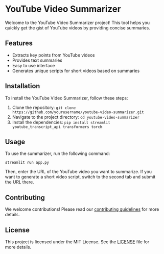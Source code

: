 <!DOCTYPE html>
<html lang="en">
<head>
    <meta charset="UTF-8">
    <meta name="viewport" content="width=device-width, initial-scale=1.0">
    <title>YouTube Video Summarizer</title>
</head>
<body>
    <h1>YouTube Video Summarizer</h1>
    <p>Welcome to the YouTube Video Summarizer project! This tool helps you quickly get the gist of YouTube videos by providing concise summaries.</p>
    
<h2>Features</h2>
<ul>
    <li>Extracts key points from YouTube videos</li>
    <li>Provides text summaries</li>
    <li>Easy to use interface</li>
    <li>Generates unique scripts for short videos based on summaries</li>
</ul>

<h2>Installation</h2>
<p>To install the YouTube Video Summarizer, follow these steps:</p>
<ol>
    <li>Clone the repository: <code>git clone https://github.com/yourusername/youtube-video-summarizer.git</code></li>
    <li>Navigate to the project directory: <code>cd youtube-video-summarizer</code></li>
    <li>Install the dependencies: <code>pip install streamlit youtube_transcript_api transformers torch</code></li>
</ol>

<h2>Usage</h2>
<p>To use the summarizer, run the following command:</p>
<pre><code>streamlit run app.py</code></pre>
<p>Then, enter the URL of the YouTube video you want to summarize. If you want to generate a short video script, switch to the second tab and submit the URL there.</p>

<h2>Contributing</h2>
<p>We welcome contributions! Please read our <a href="CONTRIBUTING.md">contributing guidelines</a> for more details.</p>

<h2>License</h2>
<p>This project is licensed under the MIT License. See the <a href="LICENSE.md">LICENSE</a> file for more details.</p>
</body>
</html>